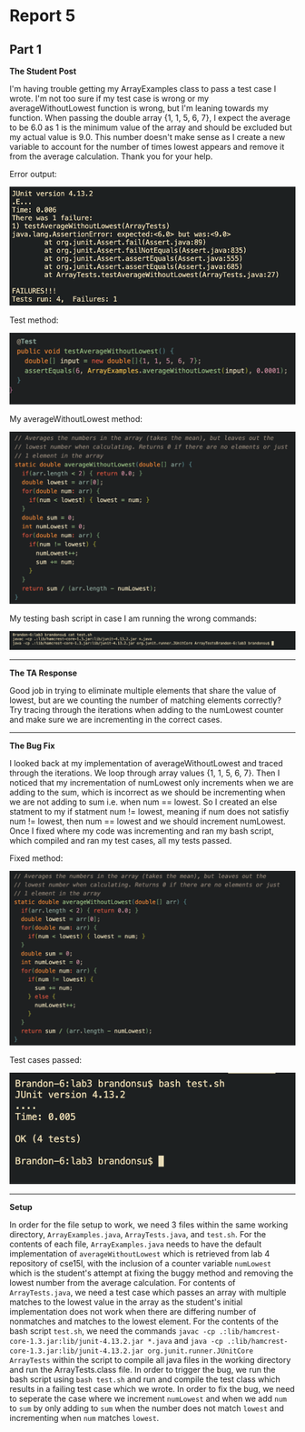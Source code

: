 # Report 5
## Part 1
**The Student Post**

I'm having trouble getting my ArrayExamples class to pass a test case I wrote. I'm not too sure if my test case is wrong or my averageWithoutLowest function is wrong, but I'm leaning towards my function. When passing the double array {1, 1, 5, 6, 7}, I expect the average to be 6.0 as 1 is the minimum value of the array and should be excluded but my actual value is 9.0. This number doesn't make sense as I create a new variable to account for the number of times lowest appears and remove it from the average calculation. Thank you for your help.

Error output:

![symptom](symptom.png)

Test method:

![testmethod](testmethod.png)

My averageWithoutLowest method:

![method](method.png)

My testing bash script in case I am running the wrong commands:

![bash](bash.png)

---
**The TA Response**

Good job in trying to eliminate multiple elements that share the value of lowest, but are we counting the number of matching elements correctly? Try tracing through the iterations when adding to the numLowest counter and make sure we are incrementing in the correct cases. 

---
**The Bug Fix**

I looked back at my implementation of averageWithoutLowest and traced through the iterations. We loop through array values {1, 1, 5, 6, 7}. Then I noticed that my incrementation of numLowest only increments when we are adding to the sum, which is incorrect as we should be incrementing when we are not adding to sum i.e. when num == lowest. So I created an else statment to my if statment num != lowest, meaning if num does not satisfiy num != lowest, then num == lowest and we should increment numLowest. Once I fixed where my code was incrementing and ran my bash script, which compiled and ran my test cases, all my tests passed.

Fixed method:

![fixedmethod](fixedmethod.png)

Test cases passed:

![fixedsymptom](fixedsymptom.png)

---
**Setup**

In order for the file setup to work, we need 3 files within the same working directory, `ArrayExamples.java`, `ArrayTests.java`, and `test.sh`. For the contents of each file, `ArrayExamples.java` needs to have the default implementation of `averageWithoutLowest` which is retrieved from lab 4 repository of cse15l, with the inclusion of a counter variable `numLowest` which is the student's attempt at fixing the buggy method and removing the lowest number from the average calculation. For contents of `ArrayTests.java`, we need a test case which passes an array with multiple matches to the lowest value in the array as the student's initial implementation does not work when there are differing number of nonmatches and matches to the lowest element. For the contents of the bash script `test.sh`, we need the commands `javac -cp .:lib/hamcrest-core-1.3.jar:lib/junit-4.13.2.jar *.java` and `java -cp .:lib/hamcrest-core-1.3.jar:lib/junit-4.13.2.jar org.junit.runner.JUnitCore ArrayTests` within the script to compile all java files in the working directory and run the ArrayTests.class file. In order to trigger the bug, we run the bash script using `bash test.sh` and run and compile the test class which results in a failing test case which we wrote. In order to fix the bug, we need to seperate the case where we increment `numLowest` and when we add `num` to `sum` by only adding to `sum` when the number does not match `lowest` and incrementing when `num` matches `lowest`.


